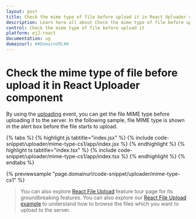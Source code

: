 ```yaml
---
layout: post
title: Check the mime type of file before upload it in React Uploader component | Syncfusion
description: Learn here all about Check the mime type of file before upload it in Syncfusion React Uploader component of Syncfusion Essential JS 2 and more.
control: Check the mime type of file before upload it 
platform: ej2-react
documentation: ug
domainurl: ##DomainURL##
---
```


# Check the mime type of file before upload it in React Uploader component

By using the [uploading](https://ej2.syncfusion.com/react/documentation/api/uploader/#uploading) event, you can get the file MIME type before uploading it to the server.
In the following sample, file MIME type is shown in the alert box before the file starts to upload.

{% tabs %}
{% highlight js tabtitle="index.jsx" %}
{% include code-snippet/uploader/mime-type-cs1/app/index.jsx %}
{% endhighlight %}
{% highlight ts tabtitle="index.tsx" %}
{% include code-snippet/uploader/mime-type-cs1/app/index.tsx %}
{% endhighlight %}
{% endtabs %}

 {% previewsample "page.domainurl/code-snippet/uploader/mime-type-cs1" %}

>You can also explore [React File Upload](https://www.syncfusion.com/react-components/react-file-upload) feature tour page for its groundbreaking features. You can also explore our [React File Upload example](https://ej2.syncfusion.com/react/demos/#/bootstrap5/uploader/defaultt) to understand how to browse the files which you want to upload to the server.
